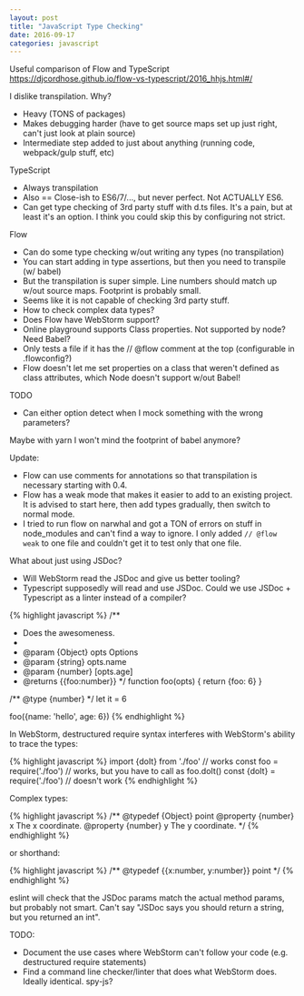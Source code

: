 ```yaml
---
layout: post
title: "JavaScript Type Checking"
date: 2016-09-17
categories: javascript
---
```


Useful comparison of Flow and TypeScript
https://djcordhose.github.io/flow-vs-typescript/2016_hhjs.html#/

I dislike transpilation. Why?
 - Heavy (TONS of packages)
 - Makes debugging harder (have to get source maps set up just right, can't just look at plain source)
 - Intermediate step added to just about anything (running code, webpack/gulp stuff, etc)

TypeScript
 - Always transpilation
 - Also == Close-ish to ES6/7/..., but never perfect. Not ACTUALLY ES6.
 - Can get type checking of 3rd party stuff with d.ts files. It's a pain, but at least it's an option. I think
   you could skip this by configuring not strict.

Flow
 - Can do some type checking w/out writing any types (no transpilation)
 - You can start adding in type assertions, but then you need to transpile (w/ babel)
 - But the transpilation is super simple. Line numbers should match up w/out source maps. Footprint is probably small.
 - Seems like it is not capable of checking 3rd party stuff.
 - How to check complex data types?
 - Does Flow have WebStorm support?
 - Online playground supports Class properties. Not supported by node? Need Babel?
 - Only tests a file if it has the // @flow comment at the top (configurable in .flowconfig?)
 - Flow doesn't let me set properties on a class that weren't defined as class attributes, which Node doesn't support w/out Babel!

TODO
 - Can either option detect when I mock something with the wrong parameters?

Maybe with yarn I won't mind the footprint of babel anymore?


Update:
 - Flow can use comments for annotations so that transpilation is necessary starting with 0.4.
 - Flow has a weak mode that makes it easier to add to an existing project. It is advised to start here, then add types gradually, then switch to normal mode.
 - I tried to run flow on narwhal and got a TON of errors on stuff in node_modules and can't find a way to ignore. I only added `// @flow weak` to one file and couldn't get it to test only that one file.


What about just using JSDoc?
 - Will WebStorm read the JSDoc and give us better tooling?
 - Typescript supposedly will read and use JSDoc. Could we use JSDoc + Typescript as a linter instead of a compiler?


{% highlight javascript %}
/**
 * Does the awesomeness.
 *
 * @param {Object} opts Options
 * @param {string} opts.name
 * @param {number} [opts.age]
 * @returns {{foo:number}}
 */
function foo(opts) {
  return {foo: 6}
}

/** @type {number} */
let it = 6

foo({name: 'hello', age: 6})
{% endhighlight %}

In WebStorm, destructured require syntax interferes with WebStorm's ability to trace the types:

{% highlight javascript %}
import {doIt} from './foo' // works
const foo = require('./foo') // works, but you have to call as foo.doIt()
const {doIt} = require('./foo') // doesn't work
{% endhighlight %}

Complex types:

{% highlight javascript %}
/**
 @typedef {Object} point
 @property {number} x The x coordinate.
 @property {number} y The y coordinate.
 */
{% endhighlight %}

or shorthand:

{% highlight javascript %}
/** @typedef {{x:number, y:number}} point */
{% endhighlight %}



eslint will check that the JSDoc params match the actual method params, but probably not smart. Can't say "JSDoc says you should return a string, but you returned an int".


TODO:
 - Document the use cases where WebStorm can't follow your code (e.g. destructured require statements)
 - Find a command line checker/linter that does what WebStorm does. Ideally identical. spy-js?
